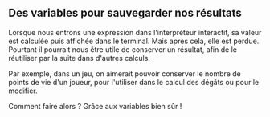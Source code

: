 ## Des variables pour sauvegarder nos résultats

Lorsque nous entrons une expression dans l'interpréteur interactif, sa valeur est calculée puis affichée dans le terminal.
Mais après cela, elle est perdue.
Pourtant il pourrait nous être utile de conserver un résultat, afin de le réutiliser par la suite dans d'autres calculs.

Par exemple, dans un jeu, on aimerait pouvoir conserver le nombre de points de vie d'un joueur, pour l'utiliser dans le calcul des dégâts ou pour le modifier.

Comment faire alors ? Grâce aux variables bien sûr !
